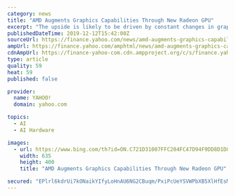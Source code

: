 ```yaml
---
category: news
title: "AMD Augments Graphics Capabilities Through New Radeon GPU"
excerpt: "The upside is likely to be driven by constant changes in graphic games, advancement in augmented reality (AR) & virtual reality (VR) platform as well as artificial intelligence (AI). We expect that the growth efforts undertaken by AMD in the GPU arena is likely to yield favorably. Markedly, the company’s Radeon RX 5700 graphics card and third ..."
publishedDateTime: 2019-12-12T15:42:00Z
sourceUrl: https://finance.yahoo.com/news/amd-augments-graphics-capabilities-radeon-144302222.html
ampUrl: https://finance.yahoo.com/amphtml/news/amd-augments-graphics-capabilities-radeon-144302222.html
cdnAmpUrl: https://finance-yahoo-com.cdn.ampproject.org/c/s/finance.yahoo.com/amphtml/news/amd-augments-graphics-capabilities-radeon-144302222.html
type: article
quality: 59
heat: 59
published: false

provider:
  name: YAHOO!
  domain: yahoo.com

topics:
  - AI
  - AI Hardware

images:
  - url: https://www.bing.com/th?id=ON.C721D31007FFC204FC47D94F9DD8D1D8
    width: 635
    height: 400
    title: "AMD Augments Graphics Capabilities Through New Radeon GPU"

secured: "EPlrl6kdrUi7kONaikYIfyLoHnAU6NG2CBuqm/PxiPcUeYSVWPbXB5XlHfEsMgJFikfjKnnPTIc6TGJSSyi1Emqj3dABTvMyAII/nVY8YgZkwc8hD6HyauI8dvAnhyPXpBb4bHKShc5iDhjOKyEdL/u/9NlbESZewbdFZ+ke4wkLKLVWEqxxMROU43udb94a7QiCAC6+GDu3ujuttFHxYivgrDxP+C0jQW7CpCsudmBfzTUfuS0OjFelizwY334d5YFsA2FW1bDlO74a+Cb1CA==;fVlcz/TY2pSoMQ1eQ60Biw=="
---
```


